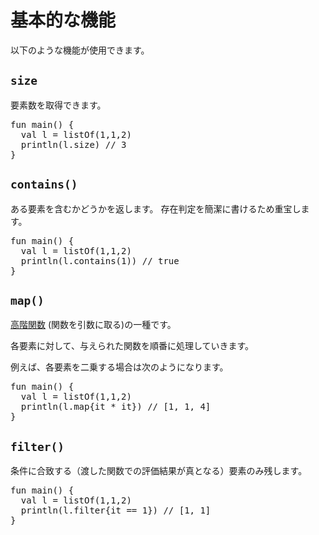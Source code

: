 # 基本的な機能

以下のような機能が使用できます。

##  `size` 

要素数を取得できます。

<pre class="kt">
fun main() {
  val l = listOf(1,1,2)
  println(l.size) // 3
}
</pre>

## `contains()`

ある要素を含むかどうかを返します。
存在判定を簡潔に書けるため重宝します。

<pre class="kt">
fun main() {
  val l = listOf(1,1,2)
  println(l.contains(1)) // true
}
</pre>

## `map()`

[高階関数](https://ja.wikipedia.org/wiki/%E9%AB%98%E9%9A%8E%E9%96%A2%E6%95%B0) (関数を引数に取る)の一種です。

各要素に対して、与えられた関数を順番に処理していきます。

例えば、各要素を二乗する場合は次のようになります。

<pre class="kt">
fun main() {
  val l = listOf(1,1,2)
  println(l.map{it * it}) // [1, 1, 4]
}
</pre>

## `filter()`

条件に合致する（渡した関数での評価結果が真となる）要素のみ残します。

<pre class="kt">
fun main() {
  val l = listOf(1,1,2)
  println(l.filter{it == 1}) // [1, 1]
}
</pre>
